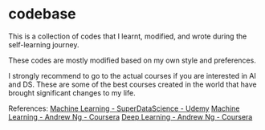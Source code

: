 # codebase

This is a collection of codes that I learnt, modified, and wrote during the self-learning journey.

These codes are mostly modified based on my own style and preferences.

I strongly recommend to go to the actual courses if you are interested in AI and DS. These are some of the best courses created in the world that have brought significant changes to my life.

References:
[Machine Learning - SuperDataScience - Udemy](https://www.udemy.com/course/machinelearning/)
[Machine Learning - Andrew Ng - Coursera](https://www.coursera.org/learn/machine-learning?)
[Deep Learning - Andrew Ng - Coursera](https://www.coursera.org/specializations/deep-learning?)
